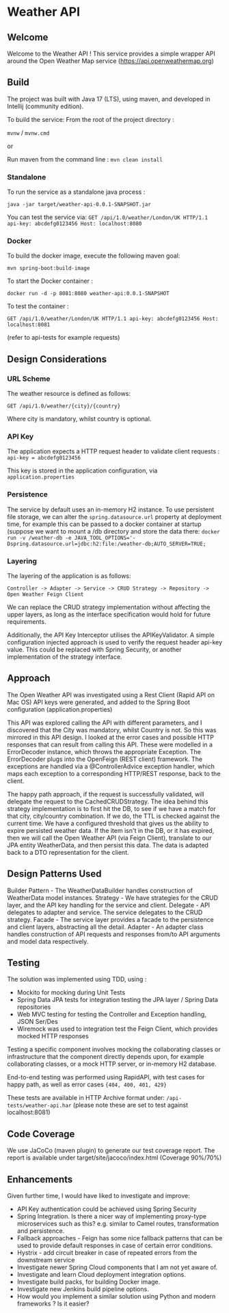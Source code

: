 # Weather API

## Welcome
Welcome to the Weather API !  This service provides a simple wrapper API
around the Open Weather Map service (https://api.openweathermap.org)

## Build
The project was built with Java 17 (LTS), using maven, and developed in Intellij (community edition).

To build the service:
From the root of the project directory :

`mvnw` / `mvnw.cmd`

or

Run maven from the command line :
`mvn clean install`

### Standalone
To run the service as a standalone java process :

`java -jar target/weather-api-0.0.1-SNAPSHOT.jar`

You can test the service via:
`GET /api/1.0/weather/London/UK HTTP/1.1
api-key: abcdefg0123456
Host: localhost:8080`

### Docker
To build the docker image, execute the following maven goal:

`mvn spring-boot:build-image`

To start the Docker container :

`docker run -d -p 8081:8080 weather-api:0.0.1-SNAPSHOT`

To test the container :

`GET /api/1.0/weather/London/UK HTTP/1.1
api-key: abcdefg0123456
Host: localhost:8081`

(refer to api-tests for example requests)

## Design Considerations

### URL Scheme
The weather resource is defined as follows:

`GET /api/1.0/weather/{city}/{country}`

Where city is mandatory, whilst country is optional.

### API Key
The application expects a HTTP request header to validate client requests :
`api-key = abcdefg0123456`

This key is stored in the application configuration, via `application.properties`

### Persistence
The service by default uses an in-memory H2 instance.  To use persistent file storage, we can alter the 
`spring.datasource.url` property at deployment time, for example this can be passed to a docker container
at startup (suppose we want to mount a /db directory and store the data there:
`docker run -v /weather-db -e JAVA_TOOL_OPTIONS='-Dspring.datasource.url=jdbc:h2:file:/weather-db;AUTO_SERVER=TRUE;`

### Layering
The layering of the application is as follows:

`Controller -> Adapter
            -> Service -> CRUD Strategy -> Repository
                                        -> Open Weather Feign Client`

We can replace the CRUD strategy implementation without affecting the upper layers, as long as the
interface specification would hold for future requirements.

Additionally, the API Key Interceptor utilises the APIKeyValidator.
A simple configuration injected approach is used to verify the request header api-key value.
This could be replaced with Spring Security, or another implementation of the strategy interface.

## Approach
The Open Weather API was investigated using a Rest Client (Rapid API on Mac OS)
API keys were generated, and added to the Spring Boot configuration (application.properties)

This API was explored calling the API with different parameters, and I discovered that
the City was mandatory, whilst Country is not. So this was mirrored in this API design.
I looked at the error cases and possible HTTP responses that can result from calling this API.
These were modelled in a ErrorDecoder instance, which throws the appropriate Exception.
The ErrorDecoder plugs into the OpenFeign (REST client) framework.
The exceptions are handled via a @ControllerAdvice exception handler, which maps each exception 
to a corresponding HTTP/REST response, back to the client.

The happy path approach, if the request is successfully validated, will delegate the request to the
CachedCRUDStrategy.  The idea behind this strategy implementation is to first hit the DB, to see if we
have a match for that city, city/country combination.  If we do, the TTL is checked against the current
time.  We have a configured threshold that gives us the ability to expire persisted weather data.
If the item isn't in the DB, or it has expired, then we will call the Open Weather API (via Feign Client),
translate to our JPA entity WeatherData, and then persist this data. The data is adapted back to
a DTO representation for the client.

## Design Patterns Used

Builder Pattern - The WeatherDataBuilder handles construction of WeatherData model instances.
Strategy - We have strategies for the CRUD layer, and the API key handling for the service and client.
Delegate - API delegates to adapter and service. The service delegates to the CRUD strategy.
Facade - The service layer provides a facade to the persistence and client layers, abstracting all the detail.
Adapter - An adapter class handles construction of API requests and responses from/to API arguments and model
data respectively.

## Testing
The solution was implemented using TDD, using :
- Mockito for mocking during Unit Tests
- Spring Data JPA tests for integration testing the JPA layer / Spring Data repositories
- Web MVC testing for testing the Controller and Exception handling, JSON Ser/Des
- Wiremock was used to integration test the Feign Client, which provides mocked HTTP responses

Testing a specific component involves mocking the collaborating classes or infrastructure that the
component directly depends upon, for example collaborating classes, or a mock HTTP server, or in-memory H2 database.

End-to-end testing was performed using RapidAPI, with test cases for happy path, as well as error cases
`{404, 400, 401, 429}`

These tests are available in HTTP Archive format under:
`/api-tests/weather-api.har`
(please note these are set to test against localhost:8081)

## Code Coverage
We use JaCoCo (maven plugin) to generate our test coverage report.
The report is available under target/site/jacoco/index.html
(Coverage 90%/70%)

## Enhancements

Given further time, I would have liked to investigate and improve:

- API Key authentication could be achieved using Spring Security
- Spring Integration. Is there a nicer way of implementing proxy-type
  microservices such as this? e.g. similar to Camel routes, transformation and persistence.
- Fallback approaches - Feign has some nice fallback patterns that can be used
  to provide default responses in case of certain error conditions.
- Hystrix - add circuit breaker in case of repeated errors from the downstream service
- Investigate newer Spring Cloud components that I am not yet aware of.
- Investigate and learn Cloud deployment integration options.
- Investigate build packs, for building Docker image.
- Investigate new Jenkins build pipeline options.
- How would you implement a similar solution using Python and modern frameworks ? Is it easier?
